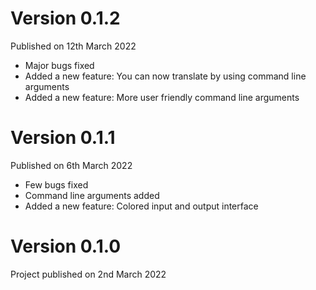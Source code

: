 # Version 0.1.2
Published on 12th March 2022
- Major bugs fixed
- Added a new feature: You can now translate by using command line arguments 
- Added a new feature: More user friendly command line arguments 
# Version 0.1.1
Published on 6th March 2022
- Few bugs fixed
- Command line arguments added
- Added a new feature: Colored input and output interface 
# Version 0.1.0
Project published on 2nd March 2022